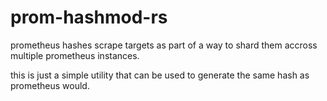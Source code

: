 # prom-hashmod-rs

prometheus hashes scrape targets as part of a way to shard them accross multiple prometheus instances.

this is just a simple utility that can be used to generate the same hash as prometheus would.
